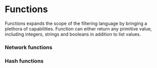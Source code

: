 # Functions

Functions expands the scope of the filtering language by bringing a plethora of capabilities. Function can either return any primitive value, including integers, strings and booleans in addition to list values. 

### Network functions

### Hash functions